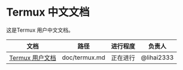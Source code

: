 # Termux 中文文档

这是Termux 用户中文文档。

|文档|路径|进行程度|负责人|
|:-:|:-:|:-:|:-:|
|[Termux 用户文档](doc/tetmux.md)|doc/termux.md|正在进行|@lihai2333|
